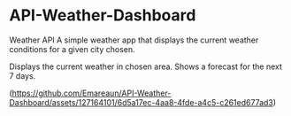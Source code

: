 # API-Weather-Dashboard

Weather API
A simple weather app that displays the current weather conditions for a given city chosen.

Displays the current weather in chosen area.
Shows a forecast for the next 7 days.

(https://github.com/Emareaun/API-Weather-Dashboard/assets/127164101/6d5a17ec-4aa8-4fde-a4c5-c261ed677ad3)
